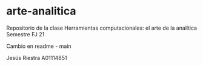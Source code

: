 # arte-analitica
Repositorio de la clase Herramientas computacionales: el arte de la analítica  Semestre FJ 21



Cambio en readme - main

Jesús Riestra
A01114851